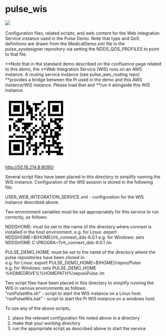 # pulse_wis

![](https://github.com/psmass/DDSexamples/blob/master/RtiAsOne.png)

Configuration files, related scripts, and web content for the Web Integration Service instance used in the Pulse Demo.
Note that type and QoS definitions are drawn from the MedicalDemo.xml file in the pulse_sysdesigner repository via
setting the NDDS_QOS_PROFILES to point to that file.

**Note that in the standard demo described on the confluence page related to this demo, the
**Web Integration Service (WIS) runs on an AWS instance. A routing service instance (see pulse_aws_routing repo)
**provides a bridge between the Pi used in the demo and this AWS instance/WIS instance.  Please load that and
**run it alongside this WIS instance.

![QR code for WIS instance](/QR.code.50.18.214.8-8090.png)

http://50.18.214.8:8090/

Several script files have been placed in this directory to simplify running the WIS instance.  Configuration
of the WIS session is stored in the following file:

USER_WEB_INTEGRATION_SERVICE.xml - configuration for the WIS instance described above.

Two environment variables must be set appropriately for this service to run correctly, as follows:

NDDSHOME: must be set to the name of the directory where connext is installed in the host environment.
e.g. for Linux: export NDDSHOME=$(HOME)/rti_connext_dds-6.0.1
e.g. for Windows: setx NDDSHOME C:\PROGRA~1\rti_connext_dds-6.0.1 /m

PULSE_DEMO_HOME: must be set to the name of the directory where the pulse repositories have been cloned in. <br>
e.g. for Linux: export PULSE_DEMO_HOME=$(HOME)/repos/Pulse<br>
e.g. for Windows: setx PULSE_DEMO_HOME %HOMEDRIVE%%HOMEPATH%\repos\Pulse /m <br>

Two script files have been placed in this directory to simplify running the WIS in various environments
as follows: <br>
"runPulseWis.sh" - script to start the WIS instance on a Linux host.<br>
"runPulseWis.bat" - script to start the Pi WIS instance on a windows host.<br>

To use any of the above scripts, 
1. place the relevant configuration file noted above in a directory
1. make that your working directory
1. run the appropriate script as described above to start the service
